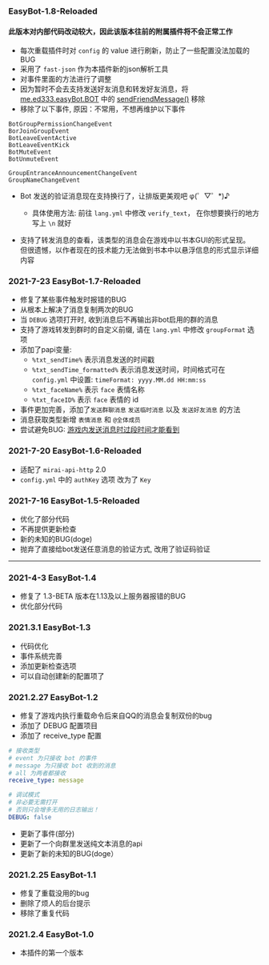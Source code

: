 ### EasyBot-1.8-Reloaded
#### **此版本对内部代码改动较大，因此该版本往前的附属插件将不会正常工作**
+ 每次重载插件时对 `config` 的 value 进行刷新，防止了一些配置没法加载的BUG
+ 采用了 `fast-json` 作为本插件新的json解析工具
+ 对事件里面的方法进行了调整
+ 因为暂时不会去支持发送好友消息和转发好友消息，将 [me.ed333.easyBot.BOT](https://gitee.com/ed3/easyBot_Reloaded/blob/master/src/main/java/me/ed333/easyBot/BOT.java) 中的 [sendFriendMessage()](https://gitee.com/ed3/easyBot_Reloaded/blob/master/src/main/java/me/ed333/easyBot/BOT.java#L167) 移除
+ 移除了以下事件, 原因：不常用，不想再维护以下事件

```text
BotGroupPermissionChangeEvent
BorJoinGroupEvent
BotLeaveEventActive
BotLeaveEventKick
BotMuteEvent
BotUnmuteEvent

GroupEntranceAnnouncementChangeEvent
GroupNameChangeEvent
```

+ Bot 发送的验证消息现在支持换行了，让排版更美观吧 φ(゜▽゜*)♪<br/>
    - 具体使用方法: 前往 `lang.yml` 中修改 `verify_text`， 在你想要换行的地方写上 `\n` 就好

+ 支持了转发消息的查看，该类型的消息会在游戏中以书本GUI的形式呈现。<br/>
  但很遗憾，以作者现在的技术能力无法做到书本中以悬浮信息的形式显示详细内容<br/>

### 2021-7-23 EasyBot-1.7-Reloaded
+ 修复了某些事件触发时报错的BUG
+ 从根本上解决了消息复制两次的BUG
+ 当 `DEBUG` 选项打开时, 收到消息后不再输出非bot启用的群的消息
+ 支持了游戏转发到群时的自定义前缀, 请在 `lang.yml` 中修改 `groupFormat` 选项
+ 添加了papi变量: 
    - `%txt_sendTime%` 表示消息发送的时间戳
    - `%txt_sendTime_formatted%` 表示消息发送时间，时间格式可在 `config.yml` 中设置: `timeFormat: yyyy.MM.dd HH:mm:ss`
    - `%txt_faceName%` 表示 `face` 表情名称
    - `%txt_faceID%` 表示 `face` 表情的 id
+ 事件更加完善，添加了`发送群聊消息` `发送临时消息` 以及 `发送好友消息` 的方法
+ 消息获取类型新增 `表情消息` 和 `@全体成员`
+ 尝试避免BUG: [游戏内发送消息时过段时间才能看到](https://gitee.com/ed3/easyBot_Reloaded/blob/master/README.md#游戏内发送消息时过段时间才能看到)

### 2021-7-20 EasyBot-1.6-Reloaded
+ 适配了 `mirai-api-http` 2.0
+ `config.yml` 中的 `authKey` 选项 改为了 `Key`

### 2021-7-16 EasyBot-1.5-Reloaded
+ 优化了部分代码
+ 不再提供更新检查
+ 新的未知的BUG(doge)
+ 抛弃了直接给bot发送任意消息的验证方式, 改用了验证码验证

---

### 2021-4-3 EasyBot-1.4
+ 修复了 1.3-BETA 版本在1.13及以上服务器报错的BUG
+ 优化部分代码

### 2021.3.1 EasyBot-1.3
+ 代码优化
+ 事件系统完善
+ 添加更新检查选项
+ 可以自动创建新的配置项了

### 2021.2.27 EasyBot-1.2
+ 修复了游戏内执行重载命令后来自QQ的消息会复制双份的bug
+ 添加了 DEBUG 配置项目
+ 添加了 receive_type 配置

```yaml
# 接收类型
# event 为只接收 bot 的事件
# message 为只接收 bot 收到的消息
# all 为两者都接收
receive_type: message

# 调试模式
# 非必要无需打开
# 否则只会增多无用的日志输出！
DEBUG: false
```

+ 更新了事件(部分)
+ 更新了一个向群里发送纯文本消息的api
+ 更新了新的未知的BUG(doge）

### 2021.2.25 EasyBot-1.1
+ 修复了重载没用的bug
+ 删除了烦人的后台提示
+ 移除了重复代码

### 2021.2.4 EasyBot-1.0 
+ 本插件的第一个版本